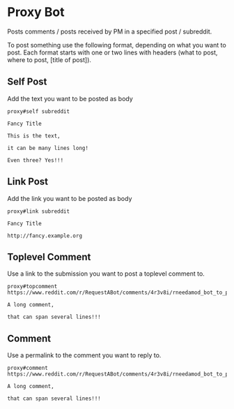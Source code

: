 # Proxy Bot
Posts comments / posts received by PM in a specified post / subreddit.

To post something use the following format, depending on what you want to post. Each format starts with one or two lines with headers (what to post, where to post, \[title of post\]).

## Self Post

Add the text you want to be posted as body

	proxy#self subreddit

	Fancy Title

	This is the text,

	it can be many lines long!

	Even three? Yes!!!

## Link Post

Add the link you want to be posted as body

	proxy#link subreddit

	Fancy Title

	http://fancy.example.org

## Toplevel Comment

Use a link to the submission you want to post a toplevel comment to.

	proxy#topcomment https://www.reddit.com/r/RequestABot/comments/4r3v8i/rneedamod_bot_to_pull_usernames_to_the_wiki/

	A long comment,

	that can span several lines!!!

## Comment

Use a permalink to the comment you want to reply to.

	proxy#comment https://www.reddit.com/r/RequestABot/comments/4r3v8i/rneedamod_bot_to_pull_usernames_to_the_wiki/d51tarb

	A long comment,

	that can span several lines!!!

